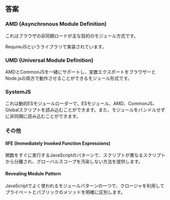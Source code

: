 ## 答案

### AMD (Asynchronous Module Definition)

これはブラウザの非同期ロードが主な目的のモジュール方式です。

RequireJSというライブラリで実装されています。

### UMD (Universal Module Definition)

AMDとCommonJSを一緒にサポートし、変数エクスポートをブラウザーとNode.jsの両方で動作させることができるモジュール形式です。

### SystemJS

これは動的ESモジュールローダーで、ESモジュール、AMD、CommonJS、Globalスクリプトを読み込むことができます。また、モジュールをバンドルせずに非同期に読み込むことができます。

### その他

#### IIFE (Immediately Invoked Function Expressions)

関数をすぐに実行するJavaScriptのパターンで、スクリプトが異なるスクリプトから分離され、グローバルスコープを汚染しない方法を提供します。

#### Revealing Module Pattern

JavaScriptでよく使われるモジュールパターンの一つで、クロージャを利用してプライベートとパブリックのメソッドを明確に区別します。
